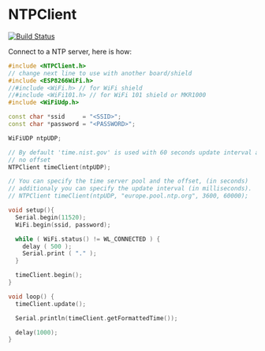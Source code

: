 # NTPClient

[![Build Status](https://travis-ci.org/arduino-libraries/NTPClient.svg?branch=master)](https://travis-ci.org/arduino-libraries/NTPClient)

Connect to a NTP server, here is how:

```cpp
#include <NTPClient.h>
// change next line to use with another board/shield
#include <ESP8266WiFi.h>
//#include <WiFi.h> // for WiFi shield
//#include <WiFi101.h> // for WiFi 101 shield or MKR1000
#include <WiFiUdp.h>

const char *ssid     = "<SSID>";
const char *password = "<PASSWORD>";

WiFiUDP ntpUDP;

// By default 'time.nist.gov' is used with 60 seconds update interval and
// no offset
NTPClient timeClient(ntpUDP);

// You can specify the time server pool and the offset, (in seconds)
// additionaly you can specify the update interval (in milliseconds).
// NTPClient timeClient(ntpUDP, "europe.pool.ntp.org", 3600, 60000);

void setup(){
  Serial.begin(11520);
  WiFi.begin(ssid, password);

  while ( WiFi.status() != WL_CONNECTED ) {
    delay ( 500 );
    Serial.print ( "." );
  }

  timeClient.begin();
}

void loop() {
  timeClient.update();

  Serial.println(timeClient.getFormattedTime());

  delay(1000);
}
```
